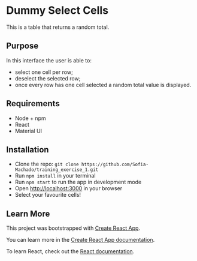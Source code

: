 # Dummy Select Cells
This is a table that returns a random total.

## Purpose
In this interface the user is able to:
- select one cell per row;
- deselect the selected row;
- once every row has one cell selected a random total value is displayed.

## Requirements
- Node + npm
- React
- Material UI

## Installation
- Clone the repo: `git clone https://github.com/Sofia-Machado/training_exercise_1.git`
- Run `npm install` in your terminal
- Run `npm start` to run the app in development mode
- Open [http://localhost:3000](http://localhost:3000) in your browser
- Select your favourite cells!



## Learn More

This project was bootstrapped with [Create React App](https://github.com/facebook/create-react-app).

You can learn more in the [Create React App documentation](https://facebook.github.io/create-react-app/docs/getting-started).

To learn React, check out the [React documentation](https://reactjs.org/).
